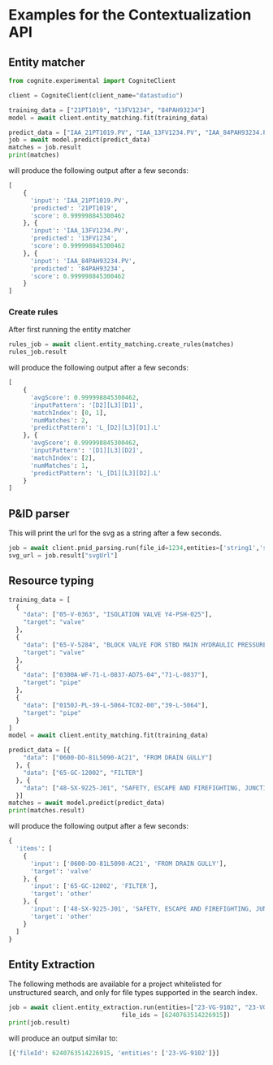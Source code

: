 
# Examples for the Contextualization API
## Entity matcher
```python
from cognite.experimental import CogniteClient

client = CogniteClient(client_name="datastudio")

training_data = ["21PT1019", "13FV1234", "84PAH93234"]
model = await client.entity_matching.fit(training_data)

predict_data = ["IAA_21PT1019.PV", "IAA_13FV1234.PV", "IAA_84PAH93234.PV"]
job = await model.predict(predict_data)
matches = job.result
print(matches)
```
will produce the following output after a few seconds: 
```python
[
    {
      'input': 'IAA_21PT1019.PV',
      'predicted': '21PT1019',
      'score': 0.999998845300462
    }, {
      'input': 'IAA_13FV1234.PV',
      'predicted': '13FV1234',
      'score': 0.999998845300462
    }, {
      'input': 'IAA_84PAH93234.PV',
      'predicted': '84PAH93234',
      'score': 0.999998845300462
    }
]

```

### Create rules
After first running the entity matcher
```python
rules_job = await client.entity_matching.create_rules(matches)
rules_job.result
```
will produce the following output after a few seconds:
```python
[
    {
      'avgScore': 0.999998845300462,
      'inputPattern': '[D2][L3][D1]',
      'matchIndex': [0, 1],
      'numMatches': 2,
      'predictPattern': 'L_[D2][L3][D1].L'
    }, {
      'avgScore': 0.999998845300462,
      'inputPattern': '[D1][L3][D2]',
      'matchIndex': [2],
      'numMatches': 1,
      'predictPattern': 'L_[D1][L3][D2].L'
    }
]

```
## P&ID parser
This will print the url for the svg as a string after a few seconds.
```python
job = await client.pnid_parsing.run(file_id=1234,entities=['string1','string2'])
svg_url = job.result["svgUrl"]
```

## Resource typing
```python
training_data = [
  {
    "data": ["05-V-0363", "ISOLATION VALVE Y4-PSH-025"],
    "target": "valve"
  },
  {
    "data": ["65-V-5284", "BLOCK VALVE FOR STBD MAIN HYDRAULIC PRESSURE SUPPLY TO PORT MAIN HYDRAULIC PRESSURE LINE"],
    "target": "valve"
  },
  {
    "data": ["0300A-WF-71-L-0837-AD75-04","71-L-0837"],
    "target": "pipe"
  },
  {
    "data": ["0150J-PL-39-L-5064-TC02-00","39-L-5064"],
    "target": "pipe"
  }
]
model = await client.entity_matching.fit(training_data)

predict_data = [{
    "data": ["0600-DO-81L5090-AC21", "FROM DRAIN GULLY"]
  }, {
    "data": ["65-GC-12002", "FILTER"]
  }, {
    "data": ["48-SX-9225-J01", "SAFETY, ESCAPE AND FIREFIGHTING, JUNCTION BOX"]
  }]
matches = await model.predict(predict_data)
print(matches.result)
```
will produce the following output after a few seconds:
```python
{
  'items': [
    {
      'input': ['0600-DO-81L5090-AC21', 'FROM DRAIN GULLY'],
      'target': 'valve'
    }, {
      'input': ['65-GC-12002', 'FILTER'],
      'target': 'other'
    }, {
      'input': ['48-SX-9225-J01', 'SAFETY, ESCAPE AND FIREFIGHTING, JUNCTION BOX'],
      'target': 'other'
    }
  ]
}
```


## Entity Extraction

The following methods are available for a project whitelisted for unstructured search, and only for file types supported in the search index. 
```python
job = await client.entity_extraction.run(entities=["23-VG-9102", "23-VG-1000-not-existing"], 
                               file_ids = [6240763514226915])
print(job.result)
```

will produce an output similar to:
```python
[{'fileId': 6240763514226915, 'entities': ['23-VG-9102']}]
```
